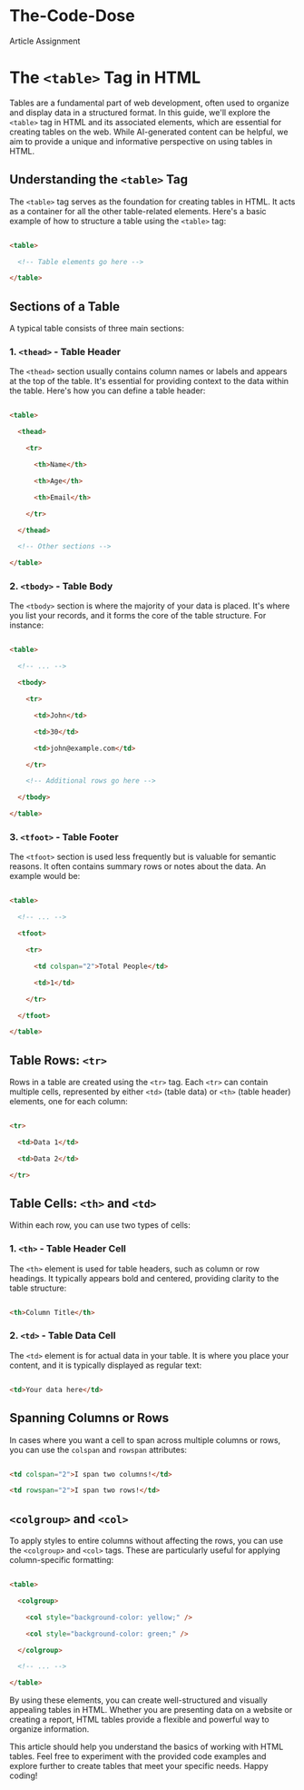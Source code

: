 # The-Code-Dose
Article Assignment

# The `<table>` Tag in HTML



Tables are a fundamental part of web development, often used to organize and display data in a structured format. In this guide, we'll explore the `<table>` tag in HTML and its associated elements, which are essential for creating tables on the web. While AI-generated content can be helpful, we aim to provide a unique and informative perspective on using tables in HTML.



## Understanding the `<table>` Tag



The `<table>` tag serves as the foundation for creating tables in HTML. It acts as a container for all the other table-related elements. Here's a basic example of how to structure a table using the `<table>` tag:



```html

<table>

  <!-- Table elements go here -->

</table>

```



## Sections of a Table



A typical table consists of three main sections:



### 1. `<thead>` - Table Header



The `<thead>` section usually contains column names or labels and appears at the top of the table. It's essential for providing context to the data within the table. Here's how you can define a table header:



```html

<table>

  <thead>

    <tr>

      <th>Name</th>

      <th>Age</th>

      <th>Email</th>

    </tr>

  </thead>

  <!-- Other sections -->

</table>

```



### 2. `<tbody>` - Table Body



The `<tbody>` section is where the majority of your data is placed. It's where you list your records, and it forms the core of the table structure. For instance:



```html

<table>

  <!-- ... -->

  <tbody>

    <tr>

      <td>John</td>

      <td>30</td>

      <td>john@example.com</td>

    </tr>

    <!-- Additional rows go here -->

  </tbody>

</table>

```



### 3. `<tfoot>` - Table Footer



The `<tfoot>` section is used less frequently but is valuable for semantic reasons. It often contains summary rows or notes about the data. An example would be:



```html

<table>

  <!-- ... -->

  <tfoot>

    <tr>

      <td colspan="2">Total People</td>

      <td>1</td>

    </tr>

  </tfoot>

</table>

```



## Table Rows: `<tr>`



Rows in a table are created using the `<tr>` tag. Each `<tr>` can contain multiple cells, represented by either `<td>` (table data) or `<th>` (table header) elements, one for each column:



```html

<tr>

  <td>Data 1</td>

  <td>Data 2</td>

</tr>

```



## Table Cells: `<th>` and `<td>`



Within each row, you can use two types of cells:



### 1. `<th>` - Table Header Cell



The `<th>` element is used for table headers, such as column or row headings. It typically appears bold and centered, providing clarity to the table structure:



```html

<th>Column Title</th>

```



### 2. `<td>` - Table Data Cell



The `<td>` element is for actual data in your table. It is where you place your content, and it is typically displayed as regular text:



```html

<td>Your data here</td>

```



## Spanning Columns or Rows



In cases where you want a cell to span across multiple columns or rows, you can use the `colspan` and `rowspan` attributes:



```html

<td colspan="2">I span two columns!</td>

<td rowspan="2">I span two rows!</td>

```



## `<colgroup>` and `<col>`



To apply styles to entire columns without affecting the rows, you can use the `<colgroup>` and `<col>` tags. These are particularly useful for applying column-specific formatting:



```html

<table>

  <colgroup>

    <col style="background-color: yellow;" />

    <col style="background-color: green;" />

  </colgroup>

  <!-- ... -->

</table>

```



By using these elements, you can create well-structured and visually appealing tables in HTML. Whether you are presenting data on a website or creating a report, HTML tables provide a flexible and powerful way to organize information.



This article should help you understand the basics of working with HTML tables. Feel free to experiment with the provided code examples and explore further to create tables that meet your specific needs. Happy coding!
